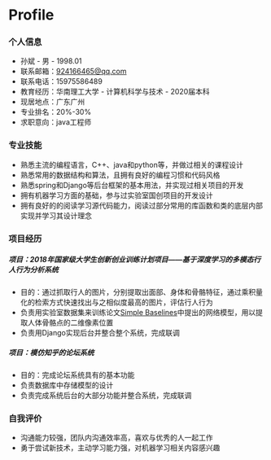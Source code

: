 # Profile

### 个人信息
* 孙斌 - 男  -  1998.01  
* 联系邮箱：924166465@qq.com
* 联系电话：15975586489
* 教育经历：华南理工大学 - 计算机科学与技术 - 2020届本科 
* 现居地点：广东广州
* 专业排名：20%-30%
* 求职意向：java工程师

### 专业技能
* 熟悉主流的编程语言，C++、java和python等，并做过相关的课程设计
* 熟悉常用的数据结构和算法，且拥有良好的编程习惯和代码风格
* 熟悉spring和Django等后台框架的基本用法，并实现过相关项目的开发
* 拥有机器学习方面的基础，参与过实验室国创项目的开发设计
* 拥有良好的的阅读学习源代码能力，阅读过部分常用的库函数和类的底层内部实现并学习其设计理念

### 项目经历
##### 项目：2018年国家级大学生创新创业训练计划项目——基于深度学习的多模态行人行为分析系统
* 目的：通过抓取行人的图片，分别提取出面部、身体和骨骼特征，通过乘积量化的检索方式快速找出与之相似度最高的图片，评估行人行为
* 负责用实验室数据集来训练论文[Simple Baselines](https://arxiv.org/abs/1804.06208)中提出的网络模型，用以提取人体骨骼点的二维像素位置
* 负责用Django实现后台并整合整个系统，完成联调

##### 项目：模仿知乎的论坛系统
* 目的：完成论坛系统具有的基本功能
* 负责数据库中存储模型的设计
* 负责完成系统后台的大部分功能并整合系统，完成联调

### 自我评价
* 沟通能力较强，团队内沟通效率高，喜欢与优秀的人一起工作
* 勇于尝试新技术，主动学习能力强，对机器学习相关内容感兴趣



